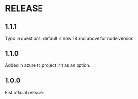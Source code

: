 # RELEASE

## 1.1.1

Typo in questions, default is now 18 and above for node version

## 1.1.0

Added in azure to project init as an option.

## 1.0.0

Fist official release.
